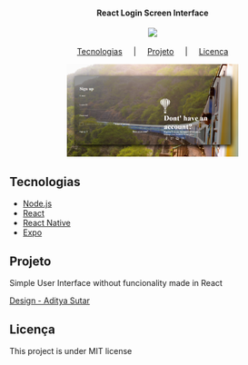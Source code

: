 <h4 align="center">
  React Login Screen Interface
</h4>

<p align="center">
  <img src="https://img.shields.io/static/v1?label=license&message=MIT&color=yellow"/>
</p>

<p align="center">
  <a href="">Tecnologias</a> &nbsp; &nbsp; | &nbsp; &nbsp;
  <a href="">Projeto</a> &nbsp; &nbsp; | &nbsp; &nbsp;
  <a href="">Licença</a>
</p>

<p align="center">
  <img src=".github/react_login.png" width="60%"/>
 </p>

## Tecnologias

- [Node.js](https://nodejs.org/en/)
- [React](https://reactjs.org)
- [React Native](https://facebook.github.io/react-native/)
- [Expo](https://expo.io/)

## Projeto

Simple User Interface without funcionality made in React

[Design - Aditya Sutar](https://dribbble.com/shots/11522403--DailyUI-Day-23-onboarding)

## Licença

This project is under MIT license
